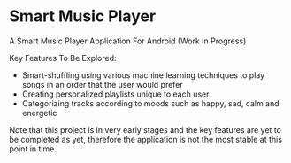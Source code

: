 # Smart Music Player

A Smart Music Player Application For Android (Work In Progress)

Key Features To Be Explored:
- Smart-shuffling using various machine learning techniques to play songs in an order that the user would prefer
- Creating personalized playlists unique to each user
- Categorizing tracks according to moods such as happy, sad, calm and energetic

Note that this project is in very early stages and the key features are yet to be completed as yet, therefore the 
application is not the most stable at this point in time.
